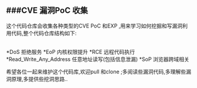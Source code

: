 
###CVE 漏洞PoC 收集
---

这个代码仓库会收集各种类型的CVE PoC 和EXP ,用来学习如何挖掘和写漏洞利用代码,整个代码仓库结构如下:<br/><br/>

*DoS 拒绝服务
*EoP 内核权限提升
*RCE 远程代码执行
*Read_Write_Any_Address 任意地址读写(包括信息泄漏)
*SoP 浏览器跨域相关

希望各位一起来维护这个代码库,欢迎pull 和clone ;多阅读些漏洞代码,多理解些漏洞原理,多提供些挖洞思路..
